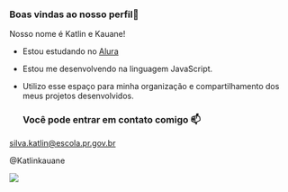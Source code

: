 ### Boas vindas ao nosso perfil💙

  Nosso nome é Katlin e Kauane!

 - Estou estudando no [Alura](https://www.alura.com.br)
 - Estou me desenvolvendo na linguagem JavaScript.
 - Utilizo esse espaço para minha organização e compartilhamento dos meus projetos desenvolvidos.

   ### Você pode entrar em contato comigo 📫

  silva.katlin@escola.pr.gov.br
  
  @Katlinkauane

![](https://media.tenor.com/tbAlzAsBICsAAAAM/funny-laughing.gif)
  

